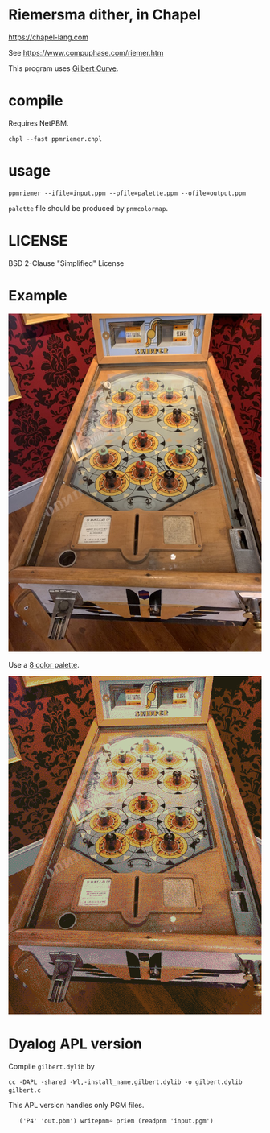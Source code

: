 # Riemersma dither, in Chapel

https://chapel-lang.com

See https://www.compuphase.com/riemer.htm

This program uses [Gilbert Curve](https://github.com/jakubcerveny/gilbert).

# compile

Requires NetPBM.

```
chpl --fast ppmriemer.chpl 
```

# usage

```
ppmriemer --ifile=input.ppm --pfile=palette.ppm --ofile=output.ppm 
```

`palette` file should be produced by `pnmcolormap`.

# LICENSE

BSD 2-Clause "Simplified" License

# Example

![original](example/in.png)


Use a [8 color palette](example/p.ppm).

![output](example/out.png)

# Dyalog APL version

Compile `gilbert.dylib` by

```
cc -DAPL -shared -Wl,-install_name,gilbert.dylib -o gilbert.dylib gilbert.c
```

This APL version handles only PGM files.

```
   ('P4' 'out.pbm') writepnm⍨ priem (readpnm 'input.pgm')
```
